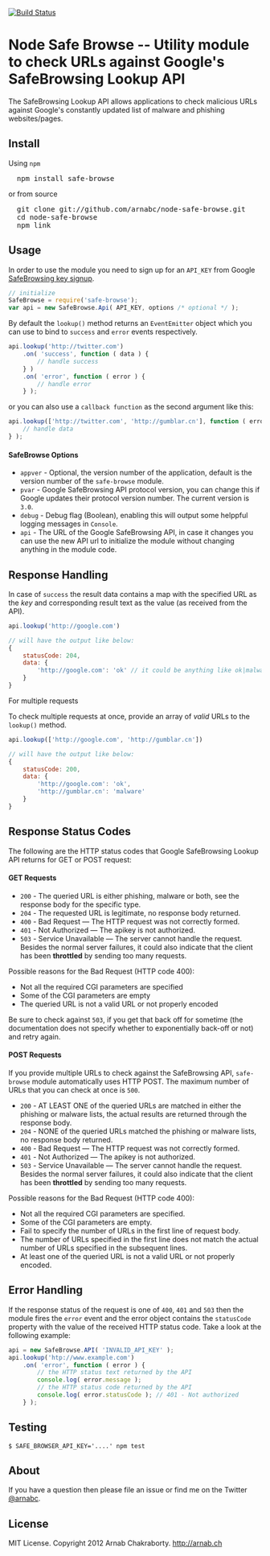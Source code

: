 
[![Build Status](https://travis-ci.org/sveisvei/node-safe-browse.png)](https://travis-ci.org/sveisvei/node-safe-browse)

Node Safe Browse -- Utility module to check URLs against Google's SafeBrowsing Lookup API
================

The SafeBrowsing Lookup API allows applications to check malicious URLs against Google's constantly updated list of malware and phishing websites/pages.


Install
---------

Using `npm`

<pre>
  npm install safe-browse
</pre>

or from source

<pre>
  git clone git://github.com/arnabc/node-safe-browse.git
  cd node-safe-browse
  npm link
</pre>

Usage
----------

In order to use the module you need to sign up for an `API_KEY` from Google [SafeBrowsing key signup](http://www.google.com/safebrowsing/key_signup.html).


```javascript
// initialize
SafeBrowse = require('safe-browse');
var api = new SafeBrowse.Api( API_KEY, options /* optional */ );
```

By default the `lookup()` method returns an `EventEmitter` object which you can use to bind to `success` and `error` events respectively.

```javascript
api.lookup('http://twitter.com')
    .on( 'success', function ( data ) {
	    // handle success
    } )
    .on( 'error', function ( error ) {
	    // handle error
    } );
```

or you can also use a `callback function` as the second argument like this:

```javascript
api.lookup(['http://twitter.com', 'http://gumblar.cn'], function ( error, data ) {
	// handle data
} );
```

#### SafeBrowse Options

* `appver` - Optional, the version number of the application, default is the version number of the `safe-browse` module.
* `pvar` - Google SafeBrowsing API protocol version, you can change this if Google updates their protocol version number. The current version is `3.0`.
* `debug` - Debug flag (Boolean), enabling this will output some helppful logging messages in `Console`.
* `api` - The URL of the Google SafeBrowsing API, in case it changes you can use the new API url to initialize the module without changing anything in the module code.


Response Handling
-----------------

In case of `success` the result data contains a map with the specified URL as the _key_ and corresponding result text as the value (as received from the API).

```javascript
api.lookup('http://google.com')

// will have the output like below:
{
	statusCode: 204,
	data: {
		'http://google.com': 'ok' // it could be anything like ok|malware|phishing|phishing,malware
	}
}
```

For multiple requests

To check multiple requests at once, provide an array of _valid_ URLs to the `lookup()` method.

```javascript
api.lookup(['http://google.com', 'http://gumblar.cn'])

// will have the output like below:
{
	statusCode: 200,
	data: {
		'http://google.com': 'ok',
		'http://gumblar.cn': 'malware'
	}
}
```

Response Status Codes
-----------------

The following are the HTTP status codes that Google SafeBrowsing Lookup API returns for GET or POST request:

#### GET Requests

* `200` - The queried URL is either phishing, malware or both, see the response body for the specific type.
* `204` - The requested URL is legitimate, no response body returned.
* `400` - Bad Request — The HTTP request was not correctly formed.
* `401` - Not Authorized — The apikey is not authorized.
* `503` - Service Unavailable — The server cannot handle the request. Besides the normal server failures, it could also indicate that the client has been **throttled** by sending too many requests.

Possible reasons for the Bad Request (HTTP code 400):

* Not all the required CGI parameters are specified
* Some of the CGI parameters are empty
* The queried URL is not a valid URL or not properly encoded

Be sure to check against `503`, if you get that back off for sometime (the documentation does not specify whether to exponentially back-off or not) and retry again.

#### POST Requests

If you provide multiple URLs to check against the SafeBrowsing API, `safe-browse` module automatically uses HTTP POST. The maximum number of URLs that you can check at once is `500`.

* `200` - AT LEAST ONE of the queried URLs are matched in either the phishing or malware lists, the actual results are returned through the response body.
* `204` - NONE of the queried URLs matched the phishing or malware lists, no response body returned.
* `400` - Bad Request — The HTTP request was not correctly formed.
* `401` - Not Authorized — The apikey is not authorized.
* `503` - Service Unavailable — The server cannot handle the request. Besides the normal server failures, it could also indicate that the client has been **throttled** by sending too many requests.


Possible reasons for the Bad Request (HTTP code 400):

* Not all the required CGI parameters are specified.
* Some of the CGI parameters are empty.
* Fail to specify the number of URLs in the first line of request body.
* The number of URLs specified in the first line does not match the actual number of URLs specified in the subsequent lines.
* At least one of the queried URL is not a valid URL or not properly encoded.


Error Handling
---------------

If the response status of the request is one of `400`, `401` and `503` then the module fires the `error` event and the error object contains the `statusCode` property with the value of the received HTTP status code. Take a look at the following example:

```javascript
api = new SafeBrowse.API( 'INVALID_API_KEY' );
api.lookup('htp://www.example.com')
	.on( 'error', function ( error ) {
		// the HTTP status text returned by the API
		console.log( error.message );
		// the HTTP status code returned by the API
		console.log( error.statusCode ); // 401 - Not authorized
	} );
```


Testing
---------------

    $ SAFE_BROWSER_API_KEY='....' npm test

About
-----
If you have a question then please file an issue or find me on the Twitter [@arnabc](http://twitter.com/arnabc).

License
--------

MIT License. Copyright 2012 Arnab Chakraborty. http://arnab.ch
